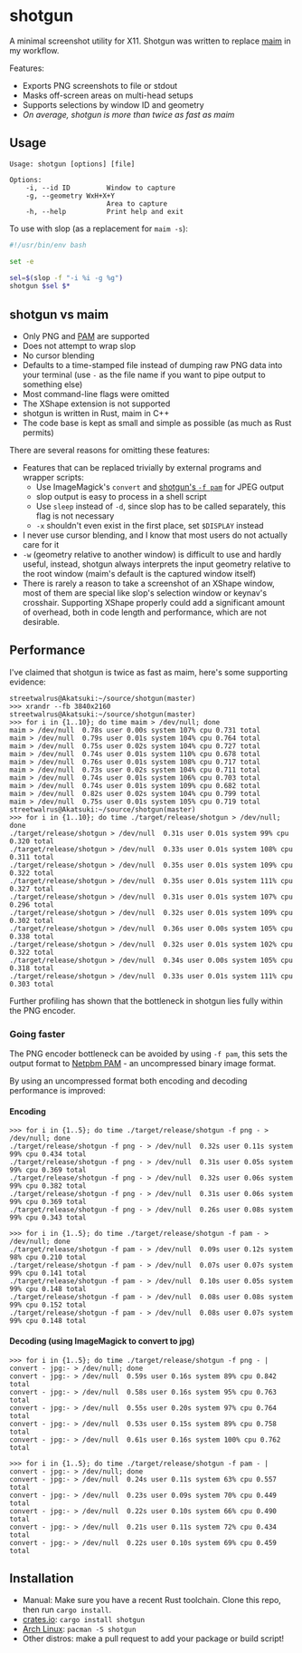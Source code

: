 # shotgun

A minimal screenshot utility for X11. Shotgun was written to replace
[maim](https://github.com/naelstrof/maim) in my workflow.

Features:
- Exports PNG screenshots to file or stdout
- Masks off-screen areas on multi-head setups
- Supports selections by window ID and geometry
- *On average, shotgun is more than twice as fast as maim*

## Usage

```
Usage: shotgun [options] [file]

Options:
    -i, --id ID         Window to capture
    -g, --geometry WxH+X+Y
                        Area to capture
    -h, --help          Print help and exit
```

To use with slop (as a replacement for `maim -s`):
```bash
#!/usr/bin/env bash

set -e

sel=$(slop -f "-i %i -g %g")
shotgun $sel $*
```

## shotgun vs maim

- Only PNG and [PAM](#going-faster) are supported
- Does not attempt to wrap slop
- No cursor blending
- Defaults to a time-stamped file instead of dumping raw PNG data into your
  terminal (use `-` as the file name if you want to pipe output to something
  else)
- Most command-line flags were omitted
- The XShape extension is not supported
- shotgun is written in Rust, maim in C++
- The code base is kept as small and simple as possible (as much as Rust
  permits)

There are several reasons for omitting these features:
- Features that can be replaced trivially by external programs and wrapper
  scripts:
  - Use ImageMagick's `convert` and [shotgun's `-f pam`](#going-faster) for JPEG output
  - slop output is easy to process in a shell script
  - Use `sleep` instead of `-d`, since slop has to be called separately, this
    flag is not necessary
  - `-x` shouldn't even exist in the first place, set `$DISPLAY` instead
- I never use cursor blending, and I know that most users do not actually care
  for it
- `-w` (geometry relative to another window) is difficult to use and hardly
  useful, instead, shotgun always interprets the input geometry relative to the
  root window (maim's default is the captured window itself)
- There is rarely a reason to take a screenshot of an XShape window, most of
  them are special like slop's selection window or keynav's crosshair.
  Supporting XShape properly could add a significant amount of overhead, both in
  code length and performance, which are not desirable.

## Performance

I've claimed that shotgun is twice as fast as maim, here's some supporting
evidence:

```
streetwalrus@Akatsuki:~/source/shotgun(master)
>>> xrandr --fb 3840x2160
streetwalrus@Akatsuki:~/source/shotgun(master)
>>> for i in {1..10}; do time maim > /dev/null; done
maim > /dev/null  0.78s user 0.00s system 107% cpu 0.731 total
maim > /dev/null  0.79s user 0.01s system 104% cpu 0.764 total
maim > /dev/null  0.75s user 0.02s system 104% cpu 0.727 total
maim > /dev/null  0.74s user 0.01s system 110% cpu 0.678 total
maim > /dev/null  0.76s user 0.01s system 108% cpu 0.717 total
maim > /dev/null  0.73s user 0.02s system 104% cpu 0.711 total
maim > /dev/null  0.74s user 0.01s system 106% cpu 0.703 total
maim > /dev/null  0.74s user 0.01s system 109% cpu 0.682 total
maim > /dev/null  0.82s user 0.02s system 104% cpu 0.799 total
maim > /dev/null  0.75s user 0.01s system 105% cpu 0.719 total
streetwalrus@Akatsuki:~/source/shotgun(master)
>>> for i in {1..10}; do time ./target/release/shotgun > /dev/null; done
./target/release/shotgun > /dev/null  0.31s user 0.01s system 99% cpu 0.320 total
./target/release/shotgun > /dev/null  0.33s user 0.01s system 108% cpu 0.311 total
./target/release/shotgun > /dev/null  0.35s user 0.01s system 109% cpu 0.322 total
./target/release/shotgun > /dev/null  0.35s user 0.01s system 111% cpu 0.327 total
./target/release/shotgun > /dev/null  0.31s user 0.01s system 107% cpu 0.296 total
./target/release/shotgun > /dev/null  0.32s user 0.01s system 109% cpu 0.302 total
./target/release/shotgun > /dev/null  0.36s user 0.00s system 105% cpu 0.338 total
./target/release/shotgun > /dev/null  0.32s user 0.01s system 102% cpu 0.322 total
./target/release/shotgun > /dev/null  0.34s user 0.00s system 105% cpu 0.318 total
./target/release/shotgun > /dev/null  0.33s user 0.01s system 111% cpu 0.303 total
```

Further profiling has shown that the bottleneck in shotgun lies fully within the
PNG encoder.

### Going faster
The PNG encoder bottleneck can be avoided by using `-f pam`, this sets the output format to
[Netpbm PAM](https://en.wikipedia.org/wiki/Netpbm#PAM_graphics_format) - an uncompressed binary image format.

By using an uncompressed format both encoding and decoding performance is improved:
#### Encoding
```
>>> for i in {1..5}; do time ./target/release/shotgun -f png - > /dev/null; done
./target/release/shotgun -f png - > /dev/null  0.32s user 0.11s system 99% cpu 0.434 total
./target/release/shotgun -f png - > /dev/null  0.31s user 0.05s system 99% cpu 0.369 total
./target/release/shotgun -f png - > /dev/null  0.32s user 0.06s system 99% cpu 0.382 total
./target/release/shotgun -f png - > /dev/null  0.31s user 0.06s system 99% cpu 0.369 total
./target/release/shotgun -f png - > /dev/null  0.26s user 0.08s system 99% cpu 0.343 total

>>> for i in {1..5}; do time ./target/release/shotgun -f pam - > /dev/null; done
./target/release/shotgun -f pam - > /dev/null  0.09s user 0.12s system 98% cpu 0.210 total
./target/release/shotgun -f pam - > /dev/null  0.07s user 0.07s system 99% cpu 0.141 total
./target/release/shotgun -f pam - > /dev/null  0.10s user 0.05s system 99% cpu 0.148 total
./target/release/shotgun -f pam - > /dev/null  0.08s user 0.08s system 99% cpu 0.152 total
./target/release/shotgun -f pam - > /dev/null  0.08s user 0.07s system 99% cpu 0.148 total
```

#### Decoding (using ImageMagick to convert to jpg)
```
>>> for i in {1..5}; do time ./target/release/shotgun -f png - | convert - jpg:- > /dev/null; done
convert - jpg:- > /dev/null  0.59s user 0.16s system 89% cpu 0.842 total
convert - jpg:- > /dev/null  0.58s user 0.16s system 95% cpu 0.763 total
convert - jpg:- > /dev/null  0.55s user 0.20s system 97% cpu 0.764 total
convert - jpg:- > /dev/null  0.53s user 0.15s system 89% cpu 0.758 total
convert - jpg:- > /dev/null  0.61s user 0.16s system 100% cpu 0.762 total

>>> for i in {1..5}; do time ./target/release/shotgun -f pam - | convert - jpg:- > /dev/null; done
convert - jpg:- > /dev/null  0.24s user 0.11s system 63% cpu 0.557 total
convert - jpg:- > /dev/null  0.23s user 0.09s system 70% cpu 0.449 total
convert - jpg:- > /dev/null  0.22s user 0.10s system 66% cpu 0.490 total
convert - jpg:- > /dev/null  0.21s user 0.11s system 72% cpu 0.434 total
convert - jpg:- > /dev/null  0.22s user 0.10s system 69% cpu 0.459 total
```

## Installation

- Manual: Make sure you have a recent Rust toolchain. Clone this repo, then run
  `cargo install`.
- [crates.io](https://crates.io/crates/shotgun): `cargo install shotgun`
- [Arch Linux](https://www.archlinux.org/packages/?name=shotgun): `pacman -S shotgun`
- Other distros: make a pull request to add your package or build script!
